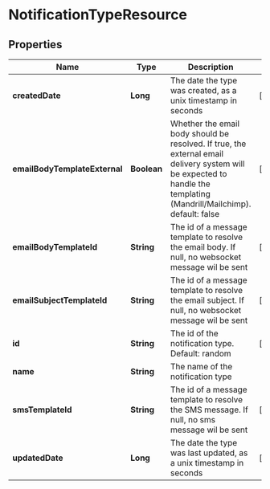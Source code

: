 
# NotificationTypeResource

## Properties
Name | Type | Description | Notes
------------ | ------------- | ------------- | -------------
**createdDate** | **Long** | The date the type was created, as a unix timestamp in seconds |  [optional]
**emailBodyTemplateExternal** | **Boolean** | Whether the email body should be resolved. If true, the external email delivery system will be expected to handle the templating (Mandrill/Mailchimp). default: false |  [optional]
**emailBodyTemplateId** | **String** | The id of a message template to resolve the email body. If null, no websocket message wil be sent |  [optional]
**emailSubjectTemplateId** | **String** | The id of a message template to resolve the email subject. If null, no websocket message wil be sent |  [optional]
**id** | **String** | The id of the notification type. Default: random |  [optional]
**name** | **String** | The name of the notification type | 
**smsTemplateId** | **String** | The id of a message template to resolve the SMS message. If null, no sms message wil be sent |  [optional]
**updatedDate** | **Long** | The date the type was last updated, as a unix timestamp in seconds |  [optional]



